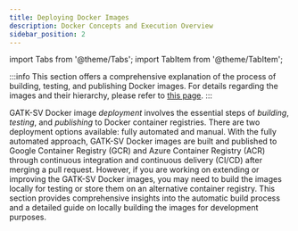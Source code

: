 ```yaml
---
title: Deploying Docker Images
description: Docker Concepts and Execution Overview
sidebar_position: 2
---
```


import Tabs from '@theme/Tabs';
import TabItem from '@theme/TabItem';

:::info
This section offers a comprehensive explanation of the process of 
building, testing, and publishing Docker images. For details 
regarding the images and their hierarchy, please refer to
[this page](/docs/docker/images).
:::


GATK-SV Docker image _deployment_ involves the essential steps of 
_building_, _testing_, and _publishing_ to Docker container registries. 
There are two deployment options available: fully automated and manual. 
With the fully automated approach, GATK-SV Docker images are built 
and published to Google Container Registry (GCR) and 
Azure Container Registry (ACR) through continuous integration and 
continuous delivery (CI/CD) after merging a pull request. 
However, if you are working on extending or improving the 
GATK-SV Docker images, you may need to build the images locally 
for testing or store them on an alternative container registry. 
This section provides comprehensive insights into the automatic 
build process and a detailed guide on locally building the images 
for development purposes.
